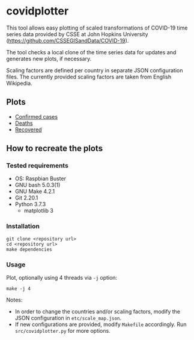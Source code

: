 # covidplotter

This tool allows easy plotting of scaled transformations of COVID-19 time series data provided by CSSE at John Hopkins University (<https://github.com/CSSEGISandData/COVID-19>).

The tool checks a local clone of the time series data for updates and generates new plots, if necessary.

Scaling factors are defined per country in separate JSON configuration files.
The currently provided scaling factors are taken from English Wikipedia.

## Plots

- [Confirmed cases](./confirmed/)
- [Deaths](./deaths/)
- [Recovered](./recovered/)

## How to recreate the plots

### Tested requirements

- OS: Raspbian Buster
- GNU bash 5.0.3(1)
- GNU Make 4.2.1
- Git 2.20.1
- Python 3.7.3
    - matplotlib 3

### Installation

```
git clone <repository url>
cd <repository url>
make dependencies
```

### Usage

Plot, optionally using 4 threads via `-j` option:

```
make -j 4
```

Notes:

- In order to change the countries and/or scaling factors, modify the JSON configuration in `etc/scale_map.json`.
- If new configurations are provided, modify `Makefile` accordingly. Run `src/covidplotter.py` for more options.

